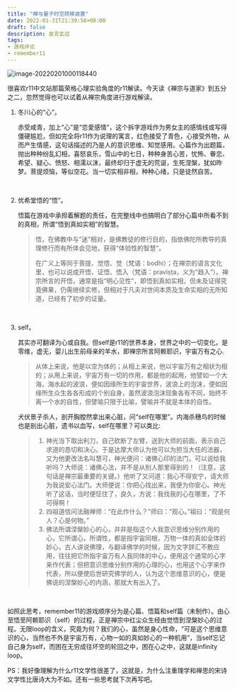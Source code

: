 ```yaml
---
title: "禅与量子时空转移装置"
date: 2022-01-31T21:39:58+08:00
draft: false
description: 发言玄远
tags:
- 游戏评论
- remember11
---
```


![image-20220201000118440](https://s2.loli.net/2022/02/01/kyhaJXE2UgnlcCR.png)



很喜欢r11中文站那篇荣格心理实验角度的r11解读。今天读《禅宗与道家》到五分之二，忽然觉得也可以试着从禅宗角度进行游戏解读。

1. 冬川心的“心”。

   赤受咸青，加上“心”是“恋愛感情”，这个拆字游戏作为男女主的感情线或写得僵硬尴尬，但如完全将r11作为说理的寓言，红色接受了青色，心接受外物，从而产生情感，这句话描述的乃是人的意识思维、知觉感用。心篇作为出题篇，抛出种种纷乱幻相，喜怒哀乐，雪山中的七日，种种身苦心苦，忧怖、眷恋、希望、疑心、愤怒、相濡以沫，最终却归于虚无的荒诞，生死涅槃，犹如昨梦。菩提烦恼，等似空花。当一切实相非相，种种心绪，只是徒然自苦。

&nbsp;

2. 优希堂悟的“悟”。

   悟篇在游戏中承担着解题的责任，在完整线中也搞明白了部分心篇中所看不到的真相，所谓“悟到真如实相”的智慧。

   > 悟，在佛教中与“迷”相对，是佛教徒的修行目的，指依佛陀所教导的真理修行而有所体会见地，获得“体验性的智慧”。
   >
   > 在广义上等同于菩提、觉悟、觉（梵语：bodhi）；在禅宗的语言文化里，也可以说成开悟、证悟、悟入（梵语：praviṣṭa，义为“趋入”）。禅宗所言的开悟，通常是指“明心见性”，即悟到真如实相，但未及证得究竟佛果，仍需继续实修，但相对于凡夫对世间本质及生命实相的无所知道，已经有了初步的证量。

&nbsp;

3. self。

   其实亦可翻译为心或自我。但self是r11的世界本身，世界之中的一切变化，是零维，虚无，婴儿出生前母亲的羊水，即禅宗所言阿赖耶识，宇宙万有之心.
   
   > 从体上来说，他是以空为体的；从相上来说，他以宇宙万有之相状为相的；从用上来说，宇宙万有一切的作用，都是他的起用，他譬如一个大海，海水起的波浪，便如因缘所生的宇宙世界，波浪上的泡沫，便如因缘所生众生各各形成的个别自身，虽然波浪泡沫现象各有不同，始终不离一个水的自性，但譬喻只限于比喻，譬喻并不就是本体的自性。
   
   犬伏景子杀人，剖开胸膛然拿出来心脏，问“self在哪里”。内海杀穗鸟的时候也是剖出心脏，遗书以血写，self在哪里？可以类比:
   
   > 1. 神光当下取出利刀，自己砍断了左臂，送到大师的前面，表示自己求道的恳切和决心。于是达摩大师认为他可以为担当大任的法器，又为他更改法名叫慧可，神光便问：诸佛心印的法门，可以说给我听吗？大师说：诸佛心法，并不是从别人那里得到的！（注意，这句话是禅宗最重要的关键。）他听了又问道：我心不得安宁，请大师为我说安心法门。大师便说：你把心找出来，我便为你安心。神光听了这话，当时便怔住了，良久，方说：我找我的心在哪里，了不可得啊！
   > 2. 四祖道信问法融禅师：“在此作什么？”师曰：“观心。”祖曰：“观是何人？心是何物。”
   > 3. 佛法所谓涅槃妙心的心，并非是指这个人我意识思维分别作用的心，它所谓心，所谓性，都是指宇宙同根，万物一体的真如全体的妙心，古人讲说佛理，与翻译佛学的时候，因为文字辞汇不敷应用，往往把它所指宇宙万有人我同体的中心，便用这个通常的心字来作代表；但把意识思维分别作用的心理的心，也用这个心字来作代表，所以便使后世研究佛学的人，认为这个思维意识的心，便是佛说的涅槃妙心的内涵，那就大有出入了。

&nbsp;

如照此思考，remember11的游戏顺序分为是心篇、悟篇和self篇（未制作）。由心至悟至阿赖耶识（self）的过程，正是禅宗中红尘众生经由觉悟到涅槃妙心的过程。无限loop的含义，究竟为何？我们的心，虽然是身心性命，“可是这个思维意识的心，当然也不外是宇宙万有，心物一如的真如妙心的一种机用”，当self忘记自己身为self，而困在无穷成往坏空的轮回之中，困在心之中，这就是infinity loop。

PS：我好像理解为什么r11文学性很差了，这就是，为什么注重理学和禅思的宋诗文学性比唐诗大为不如。还有一些思考就下次再写吧。









